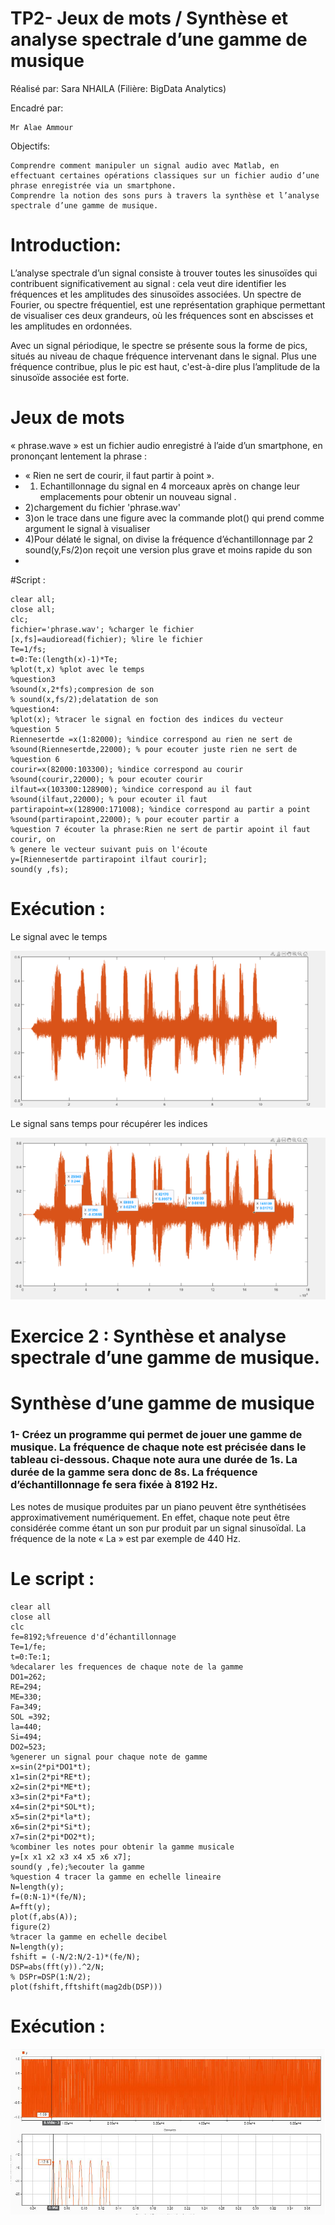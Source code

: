 # TP2- Jeux de mots / Synthèse et analyse spectrale d’une gamme de musique

Réalisé par:
Sara NHAILA (Filière: BigData Analytics)

Encadré par:

    Mr Alae Ammour

Objectifs:

    Comprendre comment manipuler un signal audio avec Matlab, en effectuant certaines opérations classiques sur un fichier audio d’une phrase enregistrée via un smartphone.
    Comprendre la notion des sons purs à travers la synthèse et l’analyse spectrale d’une gamme de musique.

<h1>Introduction:</h1>

L’analyse spectrale d’un signal consiste à trouver toutes les sinusoïdes qui contribuent significativement au signal : cela veut dire identifier les fréquences et les amplitudes des sinusoïdes associées. Un spectre de Fourier, ou spectre fréquentiel, est une représentation graphique permettant de visualiser ces deux grandeurs, où les fréquences sont en abscisses et les amplitudes en ordonnées.

Avec un signal périodique, le spectre se présente sous la forme de pics, situés au niveau de chaque fréquence intervenant dans le signal. Plus une fréquence contribue, plus le pic est haut, c'est-à-dire plus l’amplitude de la sinusoïde associée est forte.

# Jeux de mots
« phrase.wave » est un fichier audio enregistré à l’aide d’un smartphone, en prononçant lentement la phrase :
- « Rien ne sert de courir, il faut partir à point ».
- 1) Echantillonnage du signal en 4 morceaux après on change leur emplacements pour obtenir un nouveau signal .
- 2)chargement du fichier 'phrase.wav'
- 3)on le trace dans une figure avec la commande plot() qui prend comme argument le signal à visualiser
- 4)Pour délaté le signal, on divise la fréquence d’échantillonnage par 2 sound(y,Fs/2)on reçoit une version plus grave et moins rapide du son
-
#Script :


    clear all;
    close all;
    clc;
    fichier='phrase.wav'; %charger le fichier
    [x,fs]=audioread(fichier); %lire le fichier
    Te=1/fs;
    t=0:Te:(length(x)-1)*Te;
    %plot(t,x) %plot avec le temps
    %question3
    %sound(x,2*fs);compresion de son
    % sound(x,fs/2);delatation de son
    %question4:
    %plot(x); %tracer le signal en foction des indices du vecteur
    %question 5
    Riennesertde =x(1:82000); %indice correspond au rien ne sert de
    %sound(Riennesertde,22000); % pour ecouter juste rien ne sert de
    %question 6
    courir=x(82000:103300); %indice correspond au courir
    %sound(courir,22000); % pour ecouter courir
    ilfaut=x(103300:128900); %indice correspond au il faut
    %sound(ilfaut,22000); % pour ecouter il faut
    partirapoint=x(128900:171008); %indice correspond au partir a point
    %sound(partirapoint,22000); % pour ecouter partir a
    %question 7 écouter la phrase:Rien ne sert de partir apoint il faut courir, on
    % genere le vecteur suivant puis on l'écoute
    y=[Riennesertde partirapoint ilfaut courir];
    sound(y ,fs);
    
# Exécution :

Le signal avec le temps

![alt text](https://github.com/NhailaSara/TP2--Jeux-de-mots-Synth-se-et-analyse-spectrale-d-une-gamme-de-musique/blob/main/s1.png?raw=true)

Le signal sans temps pour récupérer les indices


![alt text](https://github.com/NhailaSara/TP2--Jeux-de-mots-Synth-se-et-analyse-spectrale-d-une-gamme-de-musique/blob/main/s2.png?raw=true)


# Exercice 2 : Synthèse et analyse spectrale d’une gamme de musique.

<h1>Synthèse d’une gamme de musique</h1>
<H3>1- Créez un programme qui permet de jouer une gamme de musique. La fréquence de chaque note est précisée dans le tableau ci-dessous. Chaque note aura une durée de 1s. La durée de la gamme sera donc de 8s. La fréquence d’échantillonnage fe sera fixée à 8192 Hz.</H3>


Les notes de musique produites par un piano peuvent être synthétisées approximativement numériquement. En effet, chaque note peut être considérée comme étant un son pur produit par un signal sinusoïdal. La fréquence de la note « La » est par exemple de 440 Hz.
# Le script :
    clear all
    close all
    clc
    fe=8192;%freuence d'd’échantillonnage
    Te=1/fe;
    t=0:Te:1;
    %decalarer les frequences de chaque note de la gamme
    DO1=262;
    RE=294;
    ME=330;
    Fa=349;
    SOL =392;
    la=440;
    Si=494;
    DO2=523;
    %generer un signal pour chaque note de gamme
    x=sin(2*pi*DO1*t);
    x1=sin(2*pi*RE*t);
    x2=sin(2*pi*ME*t);
    x3=sin(2*pi*Fa*t);
    x4=sin(2*pi*SOL*t);
    x5=sin(2*pi*la*t);
    x6=sin(2*pi*Si*t);
    x7=sin(2*pi*DO2*t);
    %combiner les notes pour obtenir la gamme musicale
    y=[x x1 x2 x3 x4 x5 x6 x7];
    sound(y ,fe);%ecouter la gamme
    %question 4 tracer la gamme en echelle lineaire
    N=length(y);
    f=(0:N-1)*(fe/N);
    A=fft(y);
    plot(f,abs(A));
    figure(2)
    %tracer la gamme en echelle decibel
    N=length(y);
    fshift = (-N/2:N/2-1)*(fe/N);
    DSP=abs(fft(y)).^2/N;
    % DSPr=DSP(1:N/2);
    plot(fshift,fftshift(mag2db(DSP)))

# Exécution :

![alt text](https://github.com/NhailaSara/TP2--Jeux-de-mots-Synth-se-et-analyse-spectrale-d-une-gamme-de-musique/blob/main/s3.png?raw=true)




